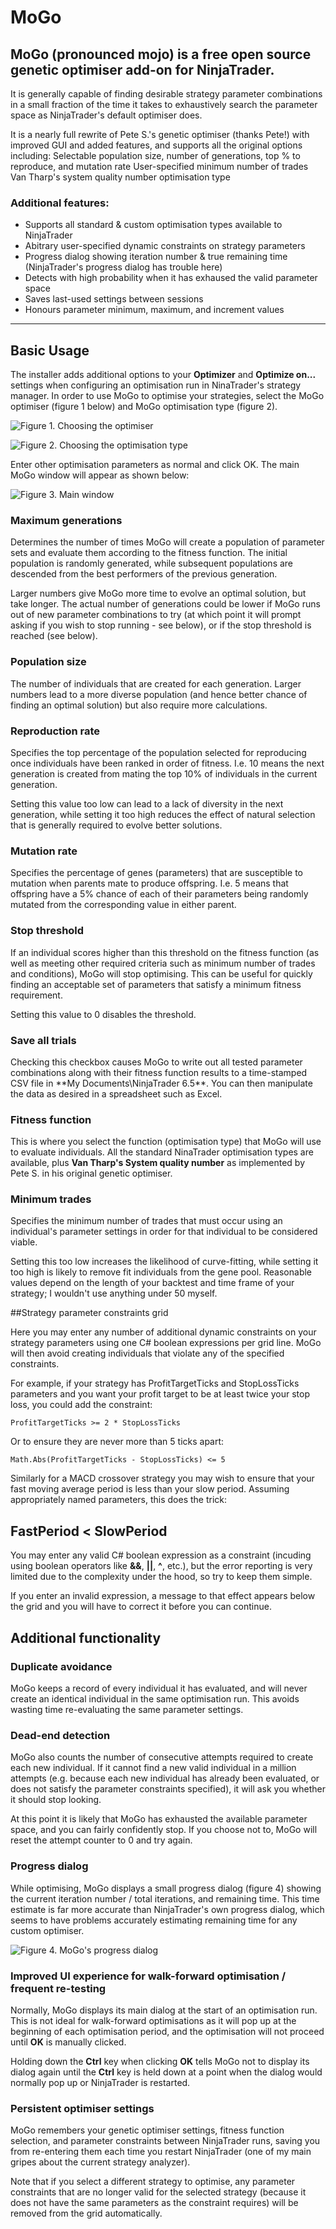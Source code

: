# MoGo

## MoGo (pronounced mojo) is a free open source genetic optimiser add-on for NinjaTrader. 

It is generally capable of finding desirable strategy parameter combinations in a small fraction of the time it takes to exhaustively search the parameter space as NinjaTrader's default optimiser does.
 
It is a nearly full rewrite of Pete S.'s genetic optimiser (thanks Pete!) with improved GUI and added features, and supports all the original options including:
Selectable population size, number of generations, top % to reproduce, and mutation rate
User-specified minimum number of trades
Van Tharp's system quality number optimisation type
 
### Additional features:
* Supports all standard & custom optimisation types available to NinjaTrader
* Abitrary user-specified dynamic constraints on strategy parameters
* Progress dialog showing iteration number & true remaining time (NinjaTrader's progress dialog has trouble here)
* Detects with high probability when it has exhaused the valid parameter space
* Saves last-used settings between sessions
* Honours parameter minimum, maximum, and increment values


* * *

## Basic Usage

The installer adds additional options to your **Optimizer** and **Optimize on...** settings when configuring an optimisation run in NinaTrader's strategy manager. In order to use MoGo to optimise your strategies, select the MoGo optimiser (figure 1 below) and MoGo optimisation type (figure 2).
 
 

![Figure 1. Choosing the optimiser](http://mcraig.net/site/Portals/0/Images/Optimiser.PNG)

 

![Figure 2. Choosing the optimisation type](http://mcraig.net/site/Portals/0/Images/OptimiserType.PNG)

 
Enter other optimisation parameters as normal and click OK. The main MoGo window will appear as shown below:
 
 

![Figure 3. Main window](http://mcraig.net/site/Portals/0/Images/MoGoMain.PNG)

### Maximum generations

Determines the number of times MoGo will create a population of parameter sets and evaluate them according to the fitness function. The initial population is randomly generated, while subsequent populations are descended from the best performers of the previous generation.
 
Larger numbers give MoGo more time to evolve an optimal solution, but take longer. The actual number of generations could be lower if MoGo runs out of new parameter combinations to try (at which point it will prompt asking if you wish to stop running - see below), or if the stop threshold is reached (see below).
 
### Population size

The number of individuals that are created for each generation. Larger numbers lead to a more diverse population (and hence better chance of finding an optimal solution) but also require more calculations.
 
### Reproduction rate

Specifies the top percentage of the population selected for reproducing once individuals have been ranked in order of fitness. I.e. 10 means the next generation is created from mating the top 10% of individuals in the current generation.
 
Setting this value too low can lead to a lack of diversity in the next generation, while setting it too high reduces the effect of natural selection that is generally required to evolve better solutions.
 
### Mutation rate

Specifies the percentage of genes (parameters) that are susceptible to mutation when parents mate to produce offspring. I.e. 5 means that offspring have a 5% chance of each of their parameters being randomly mutated from the corresponding value in either parent.
 
### Stop threshold

If an individual scores higher than this threshold on the fitness function (as well as meeting other required criteria such as minimum number of trades and conditions), MoGo will stop optimising. This can be useful for quickly finding an acceptable set of parameters that satisfy a minimum fitness requirement.
 
Setting this value to 0 disables the threshold.
 
### Save all trials

Checking this checkbox causes MoGo to write out all tested parameter combinations along with their fitness function results to a time-stamped CSV file in **My Documents\NinjaTrader 6.5\**. You can then manipulate the data as desired in a spreadsheet such as Excel.
 
### Fitness function

This is where you select the function (optimisation type) that MoGo will use to evaluate individuals. All the standard NinaTrader optimisation types are available, plus **Van Tharp's System quality number** as implemented by Pete S. in his original genetic optimiser.
 
### Minimum trades

Specifies the minimum number of trades that must occur using an individual's parameter settings in order for that individual to be considered viable.
 
Setting this too low increases the likelihood of curve-fitting, while setting it too high is likely to remove fit individuals from the gene pool. Reasonable values depend on the length of your backtest and time frame of your strategy; I wouldn't use anything under 50 myself.
 
##Strategy parameter constraints grid

Here you may enter any number of additional dynamic constraints on your strategy parameters using one C# boolean expressions per grid line. MoGo will then avoid creating individuals that violate any of the specified constraints.
 
For example, if your strategy has ProfitTargetTicks and StopLossTicks parameters and you want your profit target to be at least twice your stop loss, you could add the constraint:
 
`ProfitTargetTicks >= 2 * StopLossTicks`
 
 
Or to ensure they are never more than 5 ticks apart:
 
`Math.Abs(ProfitTargetTicks - StopLossTicks) <= 5`
 
 
Similarly for a MACD crossover strategy you may wish to ensure that your fast moving average period is less than your slow period. Assuming appropriately named parameters, this does the trick:
 
## FastPeriod < SlowPeriod
 
 
You may enter any valid C# boolean expression as a constraint (incuding using boolean operators like **&&**, **||**, **^**, etc.), but the error reporting is very limited due to the complexity under the hood, so try to keep them simple.
 
If you enter an invalid expression, a message to that effect appears below the grid and you will have to correct it before you can continue.
 
## Additional functionality

### Duplicate avoidance

MoGo keeps a record of every individual it has evaluated, and will never create an identical individual in the same optimisation run. This avoids wasting time re-evaluating the same parameter settings.
 
### Dead-end detection

MoGo also counts the number of consecutive attempts required to create each new individual. If it cannot find a new valid individual in a million attempts (e.g. because each new individual has already been evaluated, or does not satisfy the parameter constraints specified), it will ask you whether it should stop looking.
 
At this point it is likely that MoGo has exhausted the available parameter space, and you can fairly confidently stop. If you choose not to, MoGo will reset the attempt counter to 0 and try again. 
 
### Progress dialog

While optimising, MoGo displays a small progress dialog (figure 4) showing the current iteration number / total iterations, and remaining time. This time estimate is far more accurate than NinjaTrader's own progress dialog, which seems to have problems accurately estimating remaining time for any custom optimiser.
 
 

![Figure 4. MoGo's progress dialog](http://mcraig.net/site/Portals/0/Images/ProgressDialog.PNG)

 
 
### Improved UI experience for walk-forward optimisation / frequent re-testing

Normally, MoGo displays its main dialog at the start of an optimisation run. This is not ideal for walk-forward optimisations as it will pop up at the beginning of each optimisation period, and the optimisation will not proceed until **OK** is manually clicked.
 
Holding down the **Ctrl** key when clicking **OK** tells MoGo not to display its dialog again until the **Ctrl** key is held down at a point when the dialog would normally pop up or NinjaTrader is restarted. 
 
### Persistent optimiser settings

MoGo remembers your genetic optimiser settings, fitness function selection, and parameter constraints between NinjaTrader runs, saving you from re-entering them each time you restart NinjaTrader (one of my main gripes about the current strategy analyzer).
 
Note that if you select a different strategy to optimise, any parameter constraints that are no longer valid for the selected strategy (because it does not have the same parameters as the constraint requires) will be removed from the grid automatically.